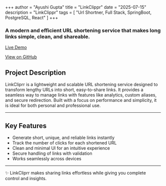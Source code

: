 +++
author = "Ayushi Gupta"
title = "LinkClippr"
date = "2025-07-15"
description = "LinkClippr"
tags = [
    "Url Shortner, Full Stack, SpringBoot, PostgreSQL, React"
]
+++

### A modern and efficient URL shortening service that makes long links simple, clean, and shareable.


[Live Demo](https://veloraa.live)  

[View on GitHub](https://github.com/g14ayushi/LinkCliprr)

## Project Description
LinkCliprr is a lightweight and scalable URL shortening service designed to transform lengthy URLs into short, easy-to-share links. It provides a seamless way to manage links with features like analytics, custom aliases, and secure redirection. Built with a focus on performance and simplicity, it is ideal for both personal and professional use.

---

## Key Features  
- Generate short, unique, and reliable links instantly  
- Track the number of clicks for each shortened URL  
- Clean and minimal UI for an intuitive experience  
- Secure handling of links with validation  
- Works seamlessly across devices  

---

✨ LinkCliprr makes sharing links effortless while giving you complete control and insights.  